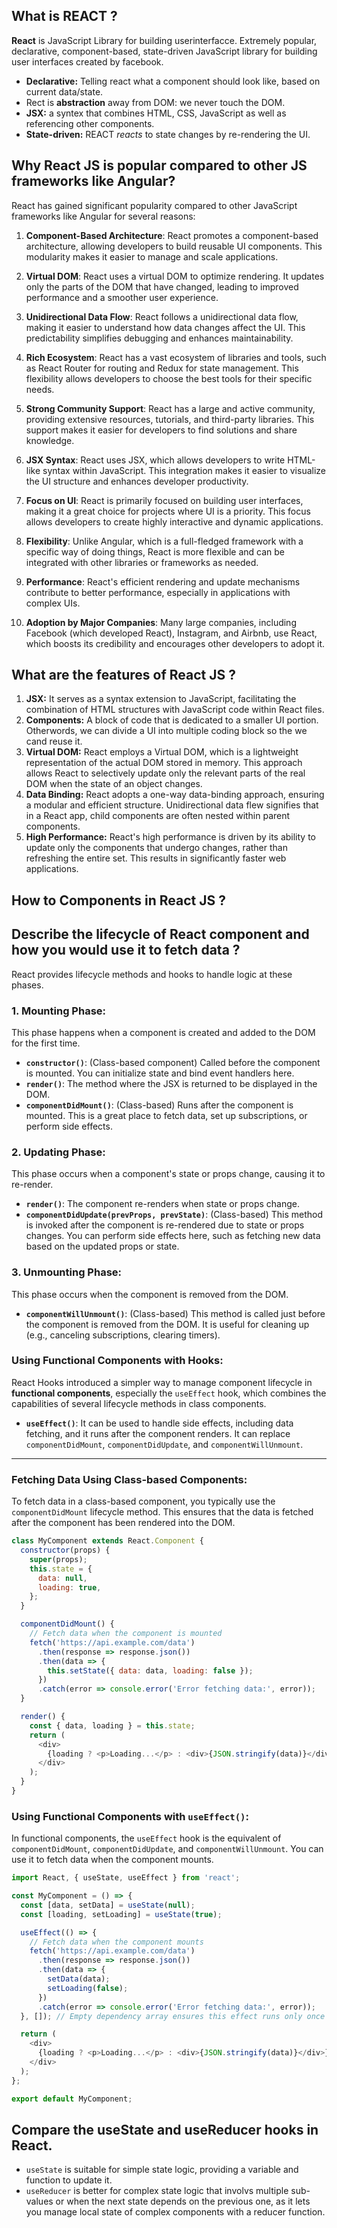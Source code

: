 ## What is REACT ?
**React** is JavaScript Library for building userinterfacce.
Extremely popular, declarative, component-based, state-driven JavaScript library for building user interfaces created by facebook.

- **Declarative:** Telling react what a component should look like, based on current data/state.
- Rect is **abstraction** away from DOM: we never touch the DOM.
- **JSX:** a syntex that combines HTML, CSS, JavaScript as well as referencing other components.
- **State-driven:** REACT *reacts* to state changes by re-rendering the UI.

## Why React JS is popular compared to other JS frameworks like Angular?  
React has gained significant popularity compared to other JavaScript frameworks like Angular for several reasons:

1. **Component-Based Architecture**: React promotes a component-based architecture, allowing developers to build reusable UI components. This modularity makes it easier to manage and scale applications.

2. **Virtual DOM**: React uses a virtual DOM to optimize rendering. It updates only the parts of the DOM that have changed, leading to improved performance and a smoother user experience.

3. **Unidirectional Data Flow**: React follows a unidirectional data flow, making it easier to understand how data changes affect the UI. This predictability simplifies debugging and enhances maintainability.

4. **Rich Ecosystem**: React has a vast ecosystem of libraries and tools, such as React Router for routing and Redux for state management. This flexibility allows developers to choose the best tools for their specific needs.

5. **Strong Community Support**: React has a large and active community, providing extensive resources, tutorials, and third-party libraries. This support makes it easier for developers to find solutions and share knowledge.

6. **JSX Syntax**: React uses JSX, which allows developers to write HTML-like syntax within JavaScript. This integration makes it easier to visualize the UI structure and enhances developer productivity.

7. **Focus on UI**: React is primarily focused on building user interfaces, making it a great choice for projects where UI is a priority. This focus allows developers to create highly interactive and dynamic applications.

8. **Flexibility**: Unlike Angular, which is a full-fledged framework with a specific way of doing things, React is more flexible and can be integrated with other libraries or frameworks as needed.

9. **Performance**: React's efficient rendering and update mechanisms contribute to better performance, especially in applications with complex UIs.

10. **Adoption by Major Companies**: Many large companies, including Facebook (which developed React), Instagram, and Airbnb, use React, which boosts its credibility and encourages other developers to adopt it.

## What are the features of React JS ?
1. **JSX:** It serves as a syntax extension to JavaScript, facilitating the combination of HTML structures with JavaScript code within React files.
2. **Components:** A block of code that is dedicated to a smaller UI portion. Otherwords, we can divide a UI into multiple coding block so the we cand reuse it.
3. **Virtual DOM:** React employs a Virtual DOM, which is a lightweight representation of the actual DOM stored in memory. This approach allows React to selectively update only the relevant parts of the real DOM when the state of an object changes.
4. **Data Binding:** React adopts a one-way data-binding approach, ensuring a modular and efficient structure. Unidirectional data flew signifies that in a React app, child components are often nested within parent components.
5. **High Performance:** React's high performance is driven by its ability to update only the components that undergo changes, rather than refreshing the entire set. This results in significantly faster web applications.

## How to Components in React JS ?


## Describe the lifecycle of React component and how you would use it to fetch data ?

React provides lifecycle methods and hooks to handle logic at these phases.

### 1. **Mounting Phase**:
This phase happens when a component is created and added to the DOM for the first time.

- **`constructor()`**: (Class-based component) Called before the component is mounted. You can initialize state and bind event handlers here.
- **`render()`**: The method where the JSX is returned to be displayed in the DOM.
- **`componentDidMount()`**: (Class-based) Runs after the component is mounted. This is a great place to fetch data, set up subscriptions, or perform side effects.

### 2. **Updating Phase**:
This phase occurs when a component's state or props change, causing it to re-render.

- **`render()`**: The component re-renders when state or props change.
- **`componentDidUpdate(prevProps, prevState)`**: (Class-based) This method is invoked after the component is re-rendered due to state or props changes. You can perform side effects here, such as fetching new data based on the updated props or state.

### 3. **Unmounting Phase**:
This phase occurs when the component is removed from the DOM.

- **`componentWillUnmount()`**: (Class-based) This method is called just before the component is removed from the DOM. It is useful for cleaning up (e.g., canceling subscriptions, clearing timers).

### **Using Functional Components with Hooks**:
React Hooks introduced a simpler way to manage component lifecycle in **functional components**, especially the `useEffect` hook, which combines the capabilities of several lifecycle methods in class components.

- **`useEffect()`**: It can be used to handle side effects, including data fetching, and it runs after the component renders. It can replace `componentDidMount`, `componentDidUpdate`, and `componentWillUnmount`.

---

### **Fetching Data Using Class-based Components**:

To fetch data in a class-based component, you typically use the `componentDidMount` lifecycle method. This ensures that the data is fetched after the component has been rendered into the DOM.

```javascript
class MyComponent extends React.Component {
  constructor(props) {
    super(props);
    this.state = {
      data: null,
      loading: true,
    };
  }

  componentDidMount() {
    // Fetch data when the component is mounted
    fetch('https://api.example.com/data')
      .then(response => response.json())
      .then(data => {
        this.setState({ data: data, loading: false });
      })
      .catch(error => console.error('Error fetching data:', error));
  }

  render() {
    const { data, loading } = this.state;
    return (
      <div>
        {loading ? <p>Loading...</p> : <div>{JSON.stringify(data)}</div>}
      </div>
    );
  }
}
```

### **Using Functional Components with `useEffect()`**:

In functional components, the `useEffect` hook is the equivalent of `componentDidMount`, `componentDidUpdate`, and `componentWillUnmount`. You can use it to fetch data when the component mounts.

```javascript
import React, { useState, useEffect } from 'react';

const MyComponent = () => {
  const [data, setData] = useState(null);
  const [loading, setLoading] = useState(true);

  useEffect(() => {
    // Fetch data when the component mounts
    fetch('https://api.example.com/data')
      .then(response => response.json())
      .then(data => {
        setData(data);
        setLoading(false);
      })
      .catch(error => console.error('Error fetching data:', error));
  }, []); // Empty dependency array ensures this effect runs only once (on mount)

  return (
    <div>
      {loading ? <p>Loading...</p> : <div>{JSON.stringify(data)}</div>}
    </div>
  );
};

export default MyComponent;
```

## Compare the useState and useReducer hooks in React.
- `useState` is suitable for simple state logic, providing a variable and function to update it. 
- `useReducer` is better for complex state logic that involvs multiple sub-values or when the next state depends on the previous one, as it lets you manage local state of complex components with a reducer function.
